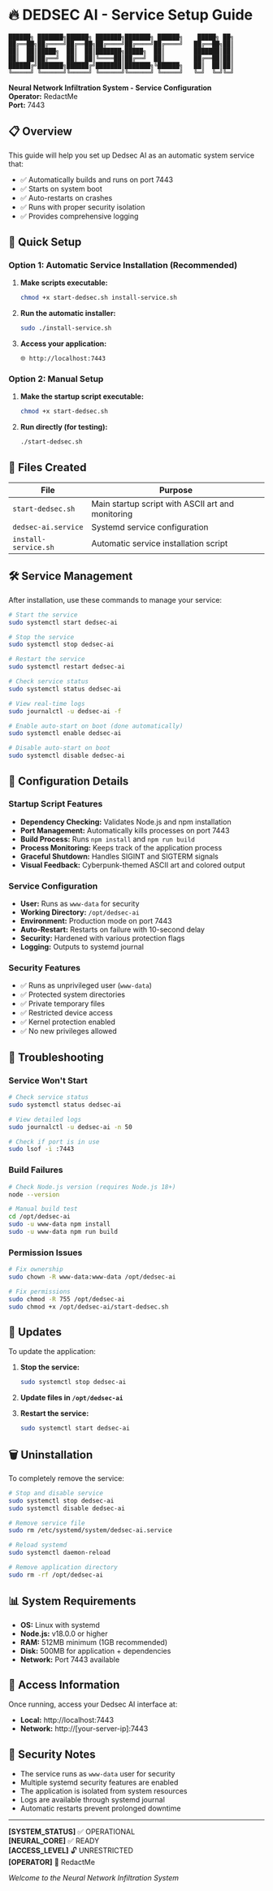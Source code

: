 # 🔥 DEDSEC AI - Service Setup Guide

```
██████╗ ███████╗██████╗ ███████╗███████╗ ██████╗    █████╗ ██╗
██╔══██╗██╔════╝██╔══██╗██╔════╝██╔════╝██╔════╝   ██╔══██╗██║
██║  ██║█████╗  ██║  ██║███████╗█████╗  ██║        ███████║██║
██║  ██║██╔══╝  ██║  ██║╚════██║██╔══╝  ██║        ██╔══██║██║
██████╔╝███████╗██████╔╝███████║███████╗╚██████╗   ██║  ██║██║
╚═════╝ ╚══════╝╚═════╝ ╚══════╝╚══════╝ ╚═════╝   ╚═╝  ╚═╝╚═╝
```

**Neural Network Infiltration System - Service Configuration**  
**Operator:** RedactMe  
**Port:** 7443  

## 📋 Overview

This guide will help you set up Dedsec AI as an automatic system service that:
- ✅ Automatically builds and runs on port 7443
- ✅ Starts on system boot
- ✅ Auto-restarts on crashes
- ✅ Runs with proper security isolation
- ✅ Provides comprehensive logging

## 🚀 Quick Setup

### Option 1: Automatic Service Installation (Recommended)

1. **Make scripts executable:**
   ```bash
   chmod +x start-dedsec.sh install-service.sh
   ```

2. **Run the automatic installer:**
   ```bash
   sudo ./install-service.sh
   ```

3. **Access your application:**
   ```
   🌐 http://localhost:7443
   ```

### Option 2: Manual Setup

1. **Make the startup script executable:**
   ```bash
   chmod +x start-dedsec.sh
   ```

2. **Run directly (for testing):**
   ```bash
   ./start-dedsec.sh
   ```

## 📁 Files Created

| File | Purpose |
|------|---------|
| `start-dedsec.sh` | Main startup script with ASCII art and monitoring |
| `dedsec-ai.service` | Systemd service configuration |
| `install-service.sh` | Automatic service installation script |

## 🛠️ Service Management

After installation, use these commands to manage your service:

```bash
# Start the service
sudo systemctl start dedsec-ai

# Stop the service
sudo systemctl stop dedsec-ai

# Restart the service
sudo systemctl restart dedsec-ai

# Check service status
sudo systemctl status dedsec-ai

# View real-time logs
sudo journalctl -u dedsec-ai -f

# Enable auto-start on boot (done automatically)
sudo systemctl enable dedsec-ai

# Disable auto-start on boot
sudo systemctl disable dedsec-ai
```

## 🔧 Configuration Details

### Startup Script Features
- **Dependency Checking:** Validates Node.js and npm installation
- **Port Management:** Automatically kills processes on port 7443
- **Build Process:** Runs `npm install` and `npm run build`
- **Process Monitoring:** Keeps track of the application process
- **Graceful Shutdown:** Handles SIGINT and SIGTERM signals
- **Visual Feedback:** Cyberpunk-themed ASCII art and colored output

### Service Configuration
- **User:** Runs as `www-data` for security
- **Working Directory:** `/opt/dedsec-ai`
- **Environment:** Production mode on port 7443
- **Auto-Restart:** Restarts on failure with 10-second delay
- **Security:** Hardened with various protection flags
- **Logging:** Outputs to systemd journal

### Security Features
- ✅ Runs as unprivileged user (`www-data`)
- ✅ Protected system directories
- ✅ Private temporary files
- ✅ Restricted device access
- ✅ Kernel protection enabled
- ✅ No new privileges allowed

## 🐛 Troubleshooting

### Service Won't Start
```bash
# Check service status
sudo systemctl status dedsec-ai

# View detailed logs
sudo journalctl -u dedsec-ai -n 50

# Check if port is in use
sudo lsof -i :7443
```

### Build Failures
```bash
# Check Node.js version (requires Node.js 18+)
node --version

# Manual build test
cd /opt/dedsec-ai
sudo -u www-data npm install
sudo -u www-data npm run build
```

### Permission Issues
```bash
# Fix ownership
sudo chown -R www-data:www-data /opt/dedsec-ai

# Fix permissions
sudo chmod -R 755 /opt/dedsec-ai
sudo chmod +x /opt/dedsec-ai/start-dedsec.sh
```

## 🔄 Updates

To update the application:

1. **Stop the service:**
   ```bash
   sudo systemctl stop dedsec-ai
   ```

2. **Update files in `/opt/dedsec-ai`**

3. **Restart the service:**
   ```bash
   sudo systemctl start dedsec-ai
   ```

## 🗑️ Uninstallation

To completely remove the service:

```bash
# Stop and disable service
sudo systemctl stop dedsec-ai
sudo systemctl disable dedsec-ai

# Remove service file
sudo rm /etc/systemd/system/dedsec-ai.service

# Reload systemd
sudo systemctl daemon-reload

# Remove application directory
sudo rm -rf /opt/dedsec-ai
```

## 📊 System Requirements

- **OS:** Linux with systemd
- **Node.js:** v18.0.0 or higher
- **RAM:** 512MB minimum (1GB recommended)
- **Disk:** 500MB for application + dependencies
- **Network:** Port 7443 available

## 🎯 Access Information

Once running, access your Dedsec AI interface at:

- **Local:** http://localhost:7443
- **Network:** http://[your-server-ip]:7443

## 🔐 Security Notes

- The service runs as `www-data` user for security
- Multiple systemd security features are enabled
- The application is isolated from system resources
- Logs are available through systemd journal
- Automatic restarts prevent prolonged downtime

---

**[SYSTEM_STATUS]** ✅ OPERATIONAL  
**[NEURAL_CORE]** ✅ READY  
**[ACCESS_LEVEL]** 🔓 UNRESTRICTED  
**[OPERATOR]** 👤 RedactMe  

*Welcome to the Neural Network Infiltration System* 